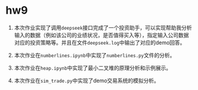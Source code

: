 # hw9

1. 本次作业实现了调用`deepseek`接口完成了一个投资助手，可以实现帮助我分析输入的数据（例如该公司的业绩状况，是否值得买入等），指定输入公司数据对应的投资策略等。并且在文件`deepseek.log`中输出了对应的demo回答。

2. 本次作业在`numberlines.ipynb`中实现了`numberlines.py`文件的分析。
3. 本次作业在`heap.ipynb`中实现了最小二叉堆的原理分析和示例展示。
4. 本次作业在`sim_trade.py`中实现了demo交易系统的模拟分析。